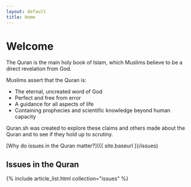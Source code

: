 ```yaml
---
layout: default
title: Home
---
```


# Welcome

The Quran is the main holy book of Islam, which Muslims believe to be a direct revelation from God.

Muslims assert that the Quran is:
- The eternal, uncreated word of God
- Perfect and free from error
- A guidance for all aspects of life
- Containing prophecies and scientific knowledge beyond human capacity

Quran.sh was created to explore these claims and others made about the Quran and to see if they hold up to scrutiny.

[Why do issues in the Quran matter?]({{ site.baseurl }}/issues)
## Issues in the Quran

{% include article_list.html collection="issues" %}
